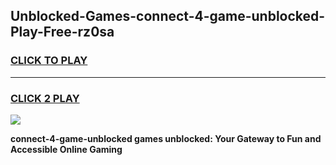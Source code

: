 
## Unblocked-Games-connect-4-game-unblocked-Play-Free-rz0sa
<h3>
<a href="https://premium76.site?title=connect-4-game-unblocked&ref=20A">CLICK TO PLAY</a></h3>
<hr>

<h3>
<a href="https://premium76.site?title=connect-4-game-unblocked&ref=20A">CLICK 2 PLAY</a>
  
</h3>

<a href="https://premium76.site?title=connect-4-game-unblocked&ref=20A"><img src="https://clearcache.store/games.png"></a>


**connect-4-game-unblocked games unblocked: Your Gateway to Fun and Accessible Online Gaming**
